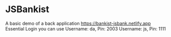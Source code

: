 # JSBankist
A basic demo of a back application
https://bankist-jsbank.netlify.app
Essential Login you can use
Username: da, Pin: 2003
Username: js, Pin: 1111
